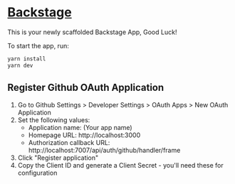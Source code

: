 # [Backstage](https://backstage.io)

This is your newly scaffolded Backstage App, Good Luck!

To start the app, run:

```sh
yarn install
yarn dev
```

## Register Github OAuth Application
1. Go to Github Settings > Developer Settings > OAuth Apps > New OAuth Application
2. Set the following values:
   - Application name: (Your app name)
   - Homepage URL: http://localhost:3000
   - Authorization callback URL: http://localhost:7007/api/auth/github/handler/frame
3. Click "Register application"
4. Copy the Client ID and generate a Client Secret - you'll need these for configuration

